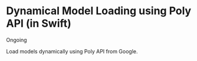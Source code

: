 # Dynamical Model Loading using Poly API (in Swift)
Ongoing

Load models dynamically using Poly API from Google.
